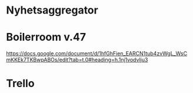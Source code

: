 # Nyhetsaggregator

# Boilerroom v.47
https://docs.google.com/document/d/1hfGhFien_EARCN1tub4zvWgL_WsCmKKEk7TKBwpABOs/edit?tab=t.0#heading=h.1nj1vodvlju3

# Trello
